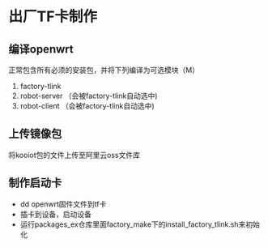 # 出厂TF卡制作

## 编译openwrt

正常包含所有必须的安装包，并将下列编译为可选模块（M）

1. factory-tlink
2. robot-server （会被factory-tlink自动选中)
3. robot-client （会被factory-tlink自动选中)

## 上传镜像包

将kooiot包的文件上传至阿里云oss文件库

## 制作启动卡

* dd openwrt固件文件到tf卡
* 插卡到设备，启动设备
* 运行packages_ex仓库里面factory_make下的install_factory_tlink.sh来初始化